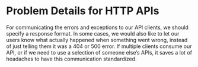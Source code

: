 # Problem Details for HTTP APIs
For communicating the errors and exceptions to our API clients, we should specify a response format. In some cases, we would also like to let our users know what actually happened when something went wrong, instead of just telling them it was a 404 or 500 error.
If multiple clients consume our API, or if we need to use a selection of someone else’s APIs, it saves a lot of headaches to have this communication standardized.
